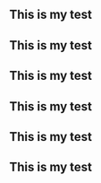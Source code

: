 ## This is my test
## This is my test
## This is my test
## This is my test
## This is my test
## This is my test
